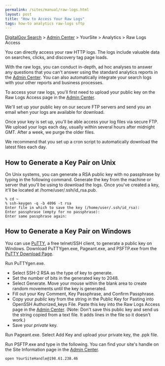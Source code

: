 ```yaml
---
permalink: /sites/manual/raw-logs.html
layout: post
title: "How to Access Your Raw Logs"
tags: how-to analytics raw-logs sftp
---
```


[DigitalGov Search](/index.html) > [Admin Center](https://search.usa.gov/sites/) > YourSite > Analytics > Raw Logs Access

You can directly access your raw HTTP logs. The logs include valuable data on searches, clicks, and discovery tag page loads.

With the raw logs, you can conduct in-depth, ad hoc analyses to answer any questions that you can't answer using the standard analytics reports in the [Admin Center](https://search.usa.gov/sites/). You can also automatically integrate your search logs with your other reports and business processes.

To access your raw logs, you'll first need to upload your public key on the Raw Logs Access page in the [Admin Center](https://search.usa.gov/sites/).

We'll set up your public key on our secure FTP servers and send you an email when your logs are available for download.

Once your key is set up, you'll be able access your log files via secure FTP. We upload your logs each day, usually within several hours after midnight GMT. After a week, we purge the older files.

We recommend that you set up a cron script to automatically download the latest files each day.

## How to Generate a Key Pair on Unix

On Unix systems, you can generate a RSA public key with no passphrase by typing in the following command. Generate the key from the machine or server that you'll be using to download the logs. Once you've created a key, it'll be located at /home/user/.ssh/id_rsa.pub.

	% cd ~
	% ssh-keygen -q -b 4096 -t rsa
	Enter file in which to save the key (/home/user/.ssh/id_rsa):
	Enter passphrase (empty for no passphrase):
	Enter same passphrase again:

## How to Generate a Key Pair on Windows

You can use [PuTTY](http://www.chiark.greenend.org.uk/~sgtatham/putty/), a free telnet/SSH client, to generate a public key on Windows. Download PuTTYgen.exe, Pageant.exe, and PSFTP.exe from the [PuTTY Download Page](http://www.chiark.greenend.org.uk/~sgtatham/putty/download.html).

Run PuTTYgen.exe. 

* Select SSH-2 RSA as the type of key to generate. 
* Set the number of bits in the generated key to 2048.
* Select Generate. Move your mouse within the blank area to create random movements until the key is generated. 
* Fill out your Key Comment, Key Passphrase, and Confirm Passphrase.
* Copy your *public* key from the string in the Public Key for Pasting into OpenSSH Authorized_keys File. Paste this key into the Raw Logs Access page in the [Admin Center](https://search.usa.gov/sites/). (Note: Don't save this public key and send us the string copied from a text file. It adds lines in the file so it doesn't work.)
* Save your *private* key. 

Run Pageant.exe. Select Add Key and upload your private key, the .ppk file.

Run PSFTP.exe and type in the following. You can find your site's handle on the Site Information page in the [Admin Center](https://search.usa.gov/sites/).

	open YourSiteHandle@198.61.238.46